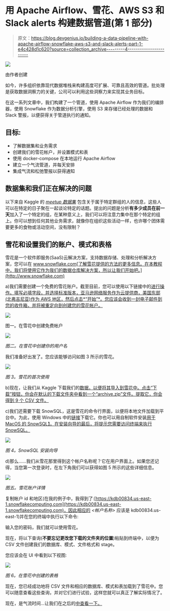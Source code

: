 # 用 Apache Airflow、雪花、AWS S3 和 Slack alerts 构建数据管道(第 1 部分)

> 原文：<https://blog.devgenius.io/building-a-data-pipeline-with-apache-airflow-snowflake-aws-s3-and-slack-alerts-part-1-e4c428d1c620?source=collection_archive---------4----------------------->

![](img/2cb8793501b7e06b98c4abbf1ead2a8f.png)

由作者创建

如今，许多组织依靠现代数据堆栈来构建高度可扩展、可靠且高效的管道。批处理是获取数据洞察力的关键，公司可以利用这些洞察力来实现其业务目标。

在这一系列文章中，我们构建了一个管道，使用 Apache Airflow 作为我们的编排器，使用 Snowflake 作为数据分析引擎，使用 S3 来存储已经处理的数据和 Slack 警报，以便获得关于管道执行的通知。

## 目标:

*   了解数据集和业务需求
*   创建我们的雪花帐户，并设置模式和表
*   使用 docker-compose 在本地运行 Apache Airflow
*   建立一个气流管道，并每天安排
*   集成气流和松弛警报以获得通知

## **数据集和我们正在解决的问题**

以下来自 Kaggle 的 [*meetup 数据集*](https://www.kaggle.com/datasets/megelon/meetup?select=members.csv) 包含关于属于特定群组的人的信息，这些人可以在特定的日子聚在一起谈论特定的话题。提出的问题是分析**有多少成员在前一天**加入了一个特定的组，在某种意义上，我们可以将注意力集中在那个特定的组上。你可以想到任何其他业务需求，就像你在组织这些活动一样，也许哪个团体需要更多的食物或活动空间，没有限制？

## **雪花和设置我们的账户、模式和表格**

雪花是一个软件即服务(SaaS)云解决方案，支持数据存储、处理和分析解决方案，您可以在 www.snowflake.com[了解雪花提供的方法的更多信息。在本教程中，我们将使用它作为我们的数据仓库解决方案，所以让我们开始吧。](http://www.snowflake.com)

a)我们需要创建一个免费的雪花账户。截至目前，您可以使用以下链接中的[进行操作。填写必填字段，并选择标准版本，亚马逊网络服务作为云提供商，美国东部(北弗吉尼亚)作为 AWS 地区，然后点击*“开始”*。您应该会收到一封电子邮件到您的收件箱，并将被重定向到创建您的雪花帐户。](https://signup.snowflake.com/)

![](img/415faace33b43403f9f7798e30e79888.png)

图一。在雪花中创建免费帐户

![](img/2800fe0629e7e83a5884c1315aea417e.png)

*图二。在雪花中创建你的用户名*

我们准备好出发了。您应该能够访问如图 3 所示的雪花。

![](img/e27c6c08e65e5f35b638470296545a7c.png)

*图 3。雪花的首次使用*

b)现在，让我们从 Kaggle 下载我们的[数据，以便将其导入到雪花中。点击“下载”按钮，你会在默认的下载文件夹中看到一个“archive.zip”文件。提取它，你会得到 9 个 CSV 文件。](https://www.kaggle.com/datasets/megelon/meetup)

c)我们还需要下载 SnowSQL，这是雪花的命令行界面，以便将本地文件加载到平台中。为此，使用 Windows 中的[链接](https://docs.snowflake.com/en/user-guide/snowsql-install-config.html#installing-snowsql-on-microsoft-windows-using-the-installer)下载它。你也可以用自制软件安装[用于 MacOS 的 SnowSQL】。在安装向导的最后，将提示您需要访问终端来执行 SnowSQL。](https://docs.snowflake.com/en/user-guide/snowsql-install-config.html#installing-snowsql-on-macos-using-homebrew-cask)

![](img/96de3a5ab9d4df01992d7d730fca5e2e.png)

*图 4。SnowSQL 安装向导*

d)那么……我们从雪花那里得到这个帐户名称呢？它在用户界面上。如果您还记得，当您第一次登录时，在左下角我们可以获得如图 5 所示的这些详细信息。

![](img/c499ef8f041a9a48b9fb152193f8af09.png)

*图五。雪花账户详情*

复制帐户 id 和地区(在我的例子中，我得到了:[https://kdb00834.us-east-1.snowflakecomputing.com](https://kdb00834.us-east-1.snowflakecomputing.com)，因此相应的 *<帐户名称>* 应该是 kdb00834.us-east-1)并在您的终端中执行以下命令:

输入您的密码，我们就可以使用雪花。

现在，将以下查询(**不要忘记更改您下载的文件夹的位置**)粘贴到终端中，以便为 CSV 文件创建我们的数据库、模式、文件格式和 stage。

您应该会在 UI 中看到以下视图:

![](img/cb5307b50e512651b789e4aa026a9bb4.png)

*图 6。在雪花中创建的表格*

现在，您已经成功地将 CSV 文件和相应的数据库、模式和表加载到了雪花中。您可以随意查看这些查询，并对它们进行试验，这样您就可以真正了解实际情况了。

现在，是气流时间…让我们在之后的[中查看一下。](https://medium.com/@kevin.pereda26/building-a-data-pipeline-with-apache-airflow-snowflake-aws-s3-and-slack-alerts-part-2-f97403ceac1f)